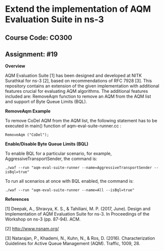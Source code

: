 # Extend the implementation of AQM Evaluation Suite in ns-3

## Course Code: CO300

## Assignment: #19



**Overview**

AQM Evaluation Suite [1] has been designed and developed at NITK Surathkal for ns-3 [2], based on recommendations of RFC 7928 [3]. This repository contains an extension of the given implementation with additional features crucial for evaluating AQM algorithms. The additional features included are: RemoveAqm function to remove an AQM from the AQM list and support of Byte Queue Limits (BQL).

**RemoveAqm Example**

To remove CoDel AQM from the AQM list, the following statement has to be executed in main() function of aqm-eval-suite-runner.cc :

` RemoveAqm ("CoDel"); `

**Enable/Disable Byte Queue Limits (BQL)**

To enable BQL for a particular scenario, for example, AggressiveTransportSender, the command is:

`./waf --run "aqm-eval-suite-runner --name=AggressiveTransportSender --isBql=true"`

To run all scenarios at once with BQL enabled, the command is:

`./waf --run "aqm-eval-suite-runner --name=All --isBql=true"`

**References**

[1] Deepak, A., Shravya, K. S., & Tahiliani, M. P. (2017, June). Design and Implementation of AQM Evaluation Suite for ns-3. In Proceedings of the Workshop on ns-3 (pp. 87-94). ACM.

[2] http://www.nsnam.org/

[3] Natarajan, P., Khademi, N., Kuhn, N., & Ros, D. (2016). Characterization Guidelines for Active Queue Management (AQM). Traffic, 1009, 28.
